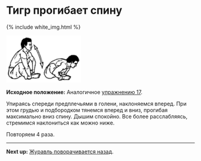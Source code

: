 # Тигр прогибает спину

{% include white_img.html %}

![](./img/21.png)

**Исходное положение:** Аналогичное [упражнению 17](../17).

Упираясь спереди предплечьями в голени, наклоняемся вперед. При этом грудью и
подбородком тянемся вперед и вниз, прогибая максимально вниз спину. Дышим
спокойно. Все более расслабляясь, стремимся наклониться как можно ниже.

Повторяем 4 раза.

***

**Next up:** [Журавль поворачивается назад](../22).
